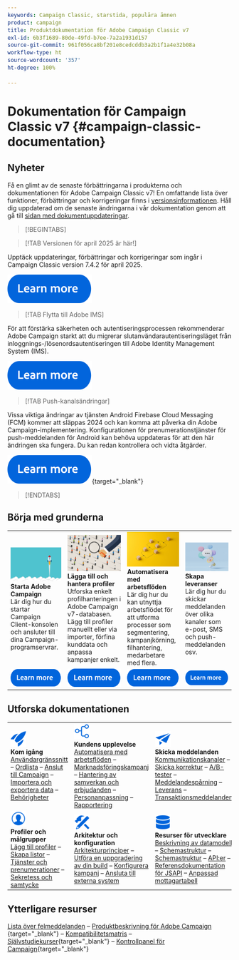 ```yaml
---
keywords: Campaign Classic, starstida, populära ämnen
product: campaign
title: Produktdokumentation för Adobe Campaign Classic v7
exl-id: 6b3f1689-80de-49fd-b7ee-7a2a1931d157
source-git-commit: 961f056ca8bf201e8cedcddb3a2b1f1a4e32b08a
workflow-type: ht
source-wordcount: '357'
ht-degree: 100%

---
```


# Dokumentation för Campaign Classic v7 {#campaign-classic-documentation}

<!--![](platform/using/assets/do-not-localize/banner_acc_doc.jpg) -->

## Nyheter

Få en glimt av de senaste förbättringarna i produkterna och dokumentationen för Adobe Campaign Classic v7! En omfattande lista över funktioner, förbättringar och korrigeringar finns i [versionsinformationen](rn/using/latest-release.md).  Håll dig uppdaterad om de senaste ändringarna i vår dokumentation genom att gå till [sidan med dokumentuppdateringar](rn/using/documentation-updates.md).

>[!BEGINTABS]


>[!TAB Versionen för april 2025 är här!]

Upptäck uppdateringar, förbättringar och korrigeringar som ingår i Campaign Classic version 7.4.2 för april 2025.

[![Bild](assets/do-not-localize/learn-more-button.svg)](rn/using/latest-release.md)

>[!TAB Flytta till Adobe IMS]

För att förstärka säkerheten och autentiseringsprocessen rekommenderar Adobe Campaign starkt att du migrerar slutanvändarautentiseringsläget från inloggnings-/lösenordsautentiseringen till Adobe Identity Management System (IMS).

[![Bild](assets/do-not-localize/learn-more-button.svg)](technotes/using/ac-ims.md)


>[!TAB Push-kanalsändringar]

Vissa viktiga ändringar av tjänsten Android Firebase Cloud Messaging (FCM) kommer att släppas 2024 och kan komma att påverka din Adobe Campaign-implementering. Konfigurationen för prenumerationstjänster för push-meddelanden för Android kan behöva uppdateras för att den här ändringen ska fungera. Du kan redan kontrollera och vidta åtgärder.

[![bild](assets/do-not-localize/learn-more-button.svg)](https://experienceleague.adobe.com/docs/campaign/technotes-ac/tn-new/push-technote.html?lang=sv){target="_blank"}


>[!ENDTABS]

## Börja med grunderna

<table style="table-layout:fixed">
  <tr style="border: 0;">
    <td>
    <a href="platform/using/launching-adobe-campaign.md"><img src="assets/do-not-localize/start-launch.png"></a></a>
    <div><strong>Starta Adobe Campaign</strong><br/>Lär dig hur du startar Campaign Client-konsolen och ansluter till dina Campaign-programservrar.</div>
    </td>
    <td>
    <a href="platform/using/about-profiles.md"><img src="assets/do-not-localize/start-profiles.png"></a>
    <div><strong>Lägga till och hantera profiler</strong><br/>Utforska enkelt profilhanteringen i Adobe Campaign v7-databasen. Lägg till profiler manuellt eller via importer, förfina kunddata och anpassa kampanjer enkelt.</div>
    </td>
    <td>
    <a href="workflow/using/about-workflows.md"><img src="assets/do-not-localize/start-workflows.jpeg"></a>
    <div><strong>Automatisera med arbetsflöden</strong><br/>Lär dig hur du kan utnyttja arbetsflödet för att utforma processer som segmentering, kampanjkörning, filhantering, medarbetare med flera.
    </div></td>
    <td>
    <a href="delivery/using/steps-about-delivery-creation-steps.md"><img src="assets/do-not-localize/start-deliveries.jpeg"></a>
    <div><strong>Skapa leveranser</strong><br/>Lär dig hur du skickar meddelanden över olika kanaler som e-post, SMS och push-meddelanden osv.</div>
    </td>
  </tr>
  <tr style="border: 0;">
    <td align="center"><a href="platform/using/launching-adobe-campaign.md"><img src="assets/do-not-localize/learn-more-button.svg"></a></td>
    <td align="center"><a href="platform/using/about-profiles.md"><img src="assets/do-not-localize/learn-more-button.svg"></a></td>
    <td align="center"><a href="workflow/using/about-workflows.md"><img src="assets/do-not-localize/learn-more-button.svg"></a></td>
    <td align="center"><a href="delivery/using/steps-about-delivery-creation-steps.md"><img src="assets/do-not-localize/learn-more-button.svg"></a></td>
    </tr>
</table>

## Utforska dokumentationen

<table style="table-layout:auto">
  <tr style="border: 0;">
    <td>
      <img src="assets/do-not-localize/icon-start.svg" width="35px">
    <br/>
      <strong>Kom igång</strong><br/><a href="platform/using/adobe-campaign-workspace.md">Användargränssnitt</a> – <a href="platform/using/ac-glossary.md">Ordlista</a> – <a href="platform/using/launching-adobe-campaign.md">Anslut till Campaign</a> – <a href="platform/using/get-started-data-import-export.md">Importera och exportera data</a> – <a href="platform/using/access-management.md">Behörigheter</a>
    </td>
    <td>
      <img src="assets/do-not-localize/icon-experience.svg" width="35px">
    <br/>
      <strong>Kundens upplevelse</strong><br/><a href="workflow/using/about-workflows.md">Automatisera med arbetsflöden</a> – <a href="campaign/using/setting-up-marketing-campaigns.md">Marknadsföringskampanj</a> – <a href="interaction/using/interaction-and-offer-management.md">Hantering av samverkan och erbjudanden</a> – <a href="delivery/using/about-personalization.md">Personanpassning</a> – <a href="reporting/using/about-adobe-campaign-reporting-tools.md">Rapportering</a>
    </td>
    <td>
      <img src="assets/do-not-localize/icon-send.svg" width="35px">
    <br/>
      <strong>Skicka meddelanden</strong><br/><a href="delivery/using/communication-channels.md">Kommunikationskanaler</a> – <a href="delivery/using/steps-about-delivery-creation-steps.md#sending-a-proof">Skicka korrektur</a> – <a href="delivery/using/get-started-a-b-testing.md">A/B-tester</a> – <a href="delivery/using/about-message-tracking.md">Meddelandespårning</a> – <a href="delivery/using/about-deliverability.md">Leverans</a> – <a href="message-center/using/about-transactional-messaging.md">Transaktionsmeddelanden</a>
    </td>
  </tr>
  <tr style="border: 0;">
    <td>
      <img src="assets/do-not-localize/icon_profile-audience.svg" width="35px">
      <br/>
      <strong>Profiler och målgrupper</strong><br/><a href="platform/using/adding-profiles.md">Lägg till profiler</a> – <a href="platform/using/creating-and-managing-lists.md">Skapa listor</a> – <a href="delivery/using/about-services-and-subscriptions.md">Tjänster och prenumerationer</a> – <a href="platform/using/privacy-management.md">Sekretess och samtycke</a>
    </td>
    <td>
      <img src="assets/do-not-localize/icon-configure.svg" width="35px">
      <br/>
      <strong>Arkitektur och konfiguration</strong><br/><a href="production/using/general-architecture.md">Arkitekturprinciper</a> – <a href="production/using/build-upgrade.md">Utföra en uppgradering av din build</a> – <a href="production/using/configuration.md">Konfigurera kampanj</a> – <a href="installation/using/external-accounts.md">Ansluta till externa system</a>
    </td>
    <td>
      <img src="assets/do-not-localize/icon-dev.svg" width="35px">
      <br/>
      <strong>Resurser för utvecklare</strong><br/><a href="configuration/using/about-data-model.md">Beskrivning av datamodell</a> – <a href="configuration/using/about-schema-reference.md">Schemastruktur</a> – <a href="configuration/using/editing-forms.md">Schemastruktur</a> – <a href="configuration/using/about-web-services.md">API:er</a> – <a href="https://experienceleague.adobe.com/developer/campaign-api/api/index.html?lang=sv">Referensdokumentation för JSAPI</a> – <a href="configuration/using/about-custom-recipient-table.md">Anpassad mottagartabell</a>
    </td>
  </tr>
</table>

## Ytterligare resurser

[Lista över felmeddelanden](https://experienceleague.adobe.com/developer/campaign-errors/error_codes.html?lang=sv) – [Produktbeskrivning för Adobe Campaign ](https://helpx.adobe.com/se/legal/product-descriptions/adobe-campaign-managed-cloud-services.html){target="_blank"} – [Kompatibilitetsmatris](rn/using/compatibility-matrix.md) – [Självstudiekurser](https://experienceleague.adobe.com/docs/campaign-classic-learn/tutorials/overview.html?lang=sv){target="_blank"} – [Kontrollpanel för Campaign](https://experienceleague.adobe.com/docs/control-panel/using/discover-control-panel/key-features.html?lang=sv){target="_blank"}
